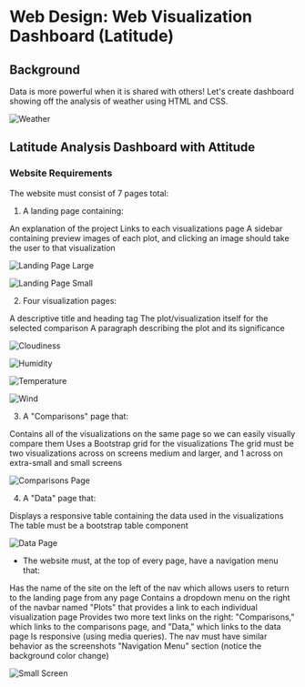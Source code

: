 # Web Design: Web Visualization Dashboard (Latitude)

## Background

Data is more powerful when it is shared with others! Let's create dashboard showing off the analysis of weather using HTML and CSS.

![Weather](/images/weather.gif)

## Latitude Analysis Dashboard with Attitude

### Website Requirements

The website must consist of 7 pages total:

1. A landing page containing:

An explanation of the project
Links to each visualizations page 
A sidebar containing preview images of each plot, and clicking an image should take the user to that visualization

![Landing Page Large](/images/landing-lg.jpg)

![Landing Page Small](/images/landing-sm.jpg)

2. Four visualization pages:

A descriptive title and heading tag
The plot/visualization itself for the selected comparison
A paragraph describing the plot and its significance

![Cloudiness](/images/cloudiness-lg.jpg)

![Humidity](/images/humidity-lg.jpg)

![Temperature](/images/temp-lg.jpg)

![Wind](/images/wind-lg.jpg)

3. A "Comparisons" page that:

Contains all of the visualizations on the same page so we can easily visually compare them
Uses a Bootstrap grid for the visualizations
The grid must be two visualizations across on screens medium and larger, and 1 across on extra-small and small screens

![Comparisons Page](/images/comparison.jpg)

4. A "Data" page that:

Displays a responsive table containing the data used in the visualizations
The table must be a bootstrap table component

![Data Page](/images/data.jpg)

- The website must, at the top of every page, have a navigation menu that:

Has the name of the site on the left of the nav which allows users to return to the landing page from any page
Contains a dropdown menu on the right of the navbar named "Plots" that provides a link to each individual visualization page
Provides two more text links on the right: "Comparisons," which links to the comparisons page, and "Data," which links to the data page
Is responsive (using media queries). The nav must have similar behavior as the screenshots "Navigation Menu" section (notice the background color change)

![Small Screen](/images/small.jpg)